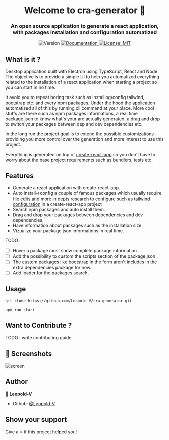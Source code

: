 <h1 align="center">Welcome to cra-generator 👋</h1>
<h3 align="center">An open source application to generate a react application, with packages installation and configuration automatized</h3>
<p align="center">
  <img alt="Version" src="https://img.shields.io/badge/version-1.0.0-blue.svg?cacheSeconds=2592000" />
  <a href="https://github.com/Leopold-V/cra-generator" target="_blank">
    <img alt="Documentation" src="https://img.shields.io/badge/documentation-yes-brightgreen.svg" />
  </a>
  <a href="#" target="_blank">
    <img alt="License: MIT" src="https://img.shields.io/badge/License-MIT-yellow.svg" />
  </a>
</p>

## What is it ?

Desktop application built with Electron using TypeScript, React and Node. 
The objective is to provide a simple UI to help you automatized everything related to the installation of a react application when starting a project so you can start in no time.

It avoid you to repeat boring task such as installing/config tailwind, bootstrap etc. and every npm packages. Under the hood the application automatized all of this by running cli command at your place.
More cool stuffs are there such as npm packages informations, a real time package.json to know what's your are actually generated, a drag and drop to switch your packages between dep and dev dependencies etc.

In the long run the project goal is to extend the possible customizations providing you more control over the generation and more interest to use this project.

Everything is generated on top of [create-react-app](https://github.com/facebook/create-react-app) so you don't have to worry about the base project requirements such as bundlers, tests etc.

## Features

- Generate a react application with create-react-app.
- Auto install->config a couple of famous packages which usually require file edits and more in depts research to configure such as [tailwind configuration](https://tailwindcss.com/docs/guides/create-react-app) in a create-react-app project
- Search npm packages and auto install them.
- Drag and drop your packages between dependencies and dev dependencies.
- Have information about packages such as the installation size.
- Vizualize your package.json informations in real time.

TODO :

- [ ] Hover a package must show complete package information.
- [ ] Add the possibility to custom the scripts section of the package.json .
- [ ] The custom packages like bootstrap in the form aren't includes in the extra dependencies package for now.
- [ ] Add loader for the packages search.

## Usage

```sh
git clone https://github.com/Leopold-V/cra-generator.git
```

```sh
npm run start
```

## Want to Contribute ?

TODO : write contributing guide

## 📸 Screenshots

![screen](https://i.gyazo.com/58a84c811dd3f62eaed2279c785a95fd.png)

## Author

👤 **Leopold-V**

* Github: [@Leopold-V](https://github.com/Leopold-V)

## Show your support

Give a ⭐️ if this project helped you!
